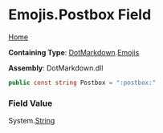 # Emojis\.Postbox Field

[Home](../../../README.md)

**Containing Type**: [DotMarkdown](../../README.md)\.[Emojis](../README.md)

**Assembly**: DotMarkdown\.dll

```csharp
public const string Postbox = ":postbox:"
```

### Field Value

System\.[String](https://docs.microsoft.com/en-us/dotnet/api/system.string)